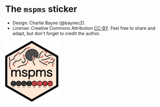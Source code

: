 # The `mspms` sticker

- Design: Charlie Bayne (@baynec2).
- License: Creative Commons Attribution
  [CC-BY](https://creativecommons.org/licenses/by/2.0/). Feel free to
  share and adapt, but don't forget to credit the author.

<img src="./mspms_logo.png" height="200">
